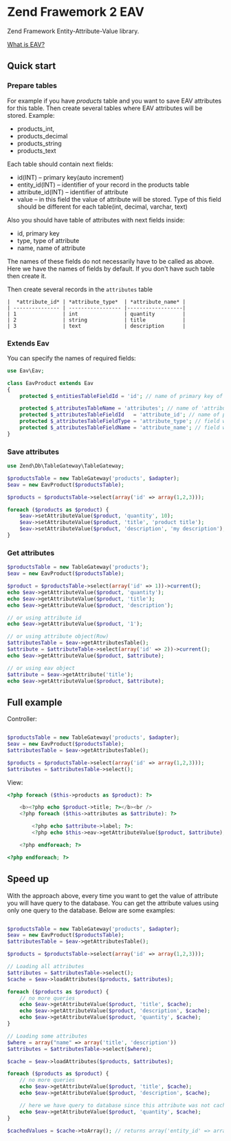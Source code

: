 Zend Frawemork 2 EAV
====================
Zend Framework Entity-Attribute-Value library.

[What is EAV?](http://en.wikipedia.org/wiki/Entity-attribute-value_model)

## Quick start

### Prepare tables
For example if you have *products* table and you want to save EAV attributes for this table. Then create several tables where EAV attributes will be stored.
Example:
  * products_int,
  * products_decimal
  * products_string
  * products_text

Each table should contain next fields:
  * id(INT) – primary key(auto increment)
  * entity_id(INT) – identifier of your record in the products table
  * attribute_id(INT) – identifier of attribute
  * value – in this field the value of attribute will be stored. Type of this field should be different for each table(int, decimal, varchar, text)

Also you should have table of attributes with next fields inside:
  * id, primary key
  * type, type of attribute
  * name, name of attribute

The names of these fields do not necessarily have to be called as above. Here we have the names of fields by default. If you don't have such table then create it.

Then create several records in the ```attributes``` table

```
|  *attribute_id* | *attribute_type*  | *attribute_name* |
| --------------- | ----------------- |------------------|
| 1               | int               | quantity         |
| 2               | string            | title            |
| 3               | text              | description      |
```


### Extends Eav
You can specify the names of required fields:

```php
use Eav\Eav;

class EavProduct extends Eav
{
    protected $_entitiesTableFieldId = 'id'; // name of primary key of products table

    protected $_attributesTableName = 'attributes'; // name of 'attributes' table
    protected $_attributesTableFieldId   = 'attribute_id'; // name of primary key of attributes table
    protected $_attributesTableFieldType = 'attribute_type'; // field where attribute type is stored
    protected $_attributesTableFieldName = 'attribute_name'; // field where attribute name is stored
}

```

### Save attributes
```php
use Zend\Db\TableGateway\TableGateway;

$productsTable = new TableGateway('products', $adapter);
$eav = new EavProduct($productsTable);

$products = $productsTable->select(array('id' => array(1,2,3)));

foreach ($products as $product) {
    $eav->setAttributeValue($product, 'quantity', 10);
    $eav->setAttributeValue($product, 'title', 'product title');
    $eav->setAttributeValue($product, 'description', 'my description');
}

```

### Get attributes
```php
$productsTable = new TableGateway('products');
$eav = new EavProduct($productsTable);

$product = $productsTable->select(array('id' => 1))->current();
echo $eav->getAttributeValue($product, 'quantity');
echo $eav->getAttributeValue($product, 'title');
echo $eav->getAttributeValue($product, 'description');

// or using attribute id
echo $eav->getAttributeValue($product, '1');

// or using attribute object(Row)
$attributesTable = $eav->getAttributesTable();
$attribute = $attributeTable->select(array('id' => 2))->current();
echo $eav->getAttributeValue($product, $attribute);

// or using eav object
$attribute = $eav->getAttribute('title');
echo $eav->getAttributeValue($product, $attribute);
```

## Full example
Controller:
```php

$productsTable = new TableGateway('products', $adapter);
$eav = new EavProduct($productsTable);
$attributesTable = $eav->getAttributesTable();

$products = $productsTable->select(array('id' => array(1,2,3)));
$attributes = $attributesTable->select();

```

View:
```php
<?php foreach ($this->products as $product): ?>

    <b><?php echo $product->title; ?></b><br />
    <?php foreach ($this->attributes as $attribute): ?>

        <?php echo $attribute->label; ?>:
        <?php echo $this->eav->getAttributeValue($product, $attribute); ?><br />

    <?php endforeach; ?>

<?php endforeach; ?>
```

## Speed up
With the approach above, every time you want to get the value of attribute you will have query to the database. You can get the attribute values using only one query to the database. Below are some examples:

```php

$productsTable = new TableGateway('products', $adapter);
$eav = new EavProduct($productsTable);
$attributesTable = $eav->getAttributesTable();

$products = $productsTable->select(array('id' => array(1,2,3)));

// Loading all attributes
$attributes = $attributesTable->select();
$cache = $eav->loadAttributes($products, $attributes);

foreach ($products as $product) {
    // no more queries
    echo $eav->getAttributeValue($product, 'title', $cache);
    echo $eav->getAttributeValue($product, 'description', $cache);
    echo $eav->getAttributeValue($product, 'quantity', $cache);
}

// Loading some attributes
$where = array("name" => array('title', 'description'))
$attributes = $attributesTable->select($where);

$cache = $eav->loadAttributes($products, $attributes);

foreach ($products as $product) {
    // no more queries
    echo $eav->getAttributeValue($product, 'title', $cache);
    echo $eav->getAttributeValue($product, 'description', $cache);

    // here we have query to database since this attribute was not cached
    echo $eav->getAttributeValue($product, 'quantity', $cache);
}

$cachedValues = $cache->toArray(); // returns array('entity_id' => array('attribute_id' => 'value'))

```

